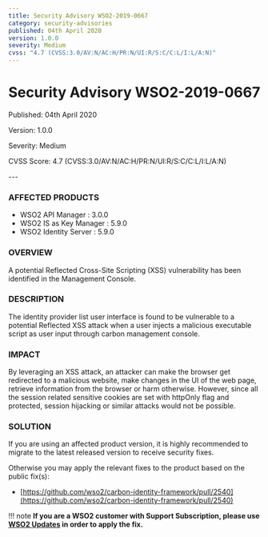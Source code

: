 ```yaml
---
title: Security Advisory WSO2-2019-0667
category: security-advisories
published: 04th April 2020
version: 1.0.0
severity: Medium
cvss: "4.7 (CVSS:3.0/AV:N/AC:H/PR:N/UI:R/S:C/C:L/I:L/A:N)"
---
```


# Security Advisory WSO2-2019-0667

<p class="doc-info">Published: 04th April 2020</p>
<p class="doc-info">Version: 1.0.0</p>
<p class="doc-info">Severity: Medium</p>
<p class="doc-info">CVSS Score: 4.7 (CVSS:3.0/AV:N/AC:H/PR:N/UI:R/S:C/C:L/I:L/A:N)</p>
---

### AFFECTED PRODUCTS
* WSO2 API Manager : 3.0.0
* WSO2 IS as Key Manager : 5.9.0
* WSO2 Identity Server : 5.9.0


### OVERVIEW
A potential Reflected Cross-Site Scripting (XSS) vulnerability has been identified in the Management Console.


### DESCRIPTION
The identity provider list user interface is found to be vulnerable to a potential Reflected XSS attack when a user injects a malicious executable script as user input through carbon management console.


### IMPACT
By leveraging an XSS attack, an attacker can make the browser get redirected to a malicious website, make changes in the UI of the web page, retrieve information from the browser or harm otherwise. However, since all the session related sensitive cookies are set with httpOnly flag and protected, session hijacking or similar attacks would not be possible.


### SOLUTION
If you are using an affected product version, it is highly recommended to migrate to the latest released version to receive security fixes.

Otherwise you may apply the relevant fixes to the product based on the public fix(s):

* [https://github.com/wso2/carbon-identity-framework/pull/2540](https://github.com/wso2/carbon-identity-framework/pull/2540)


!!! note
    **If you are a WSO2 customer with Support Subscription, please use [WSO2 Updates](https://wso2.com/updates/) in order to apply the fix.**
